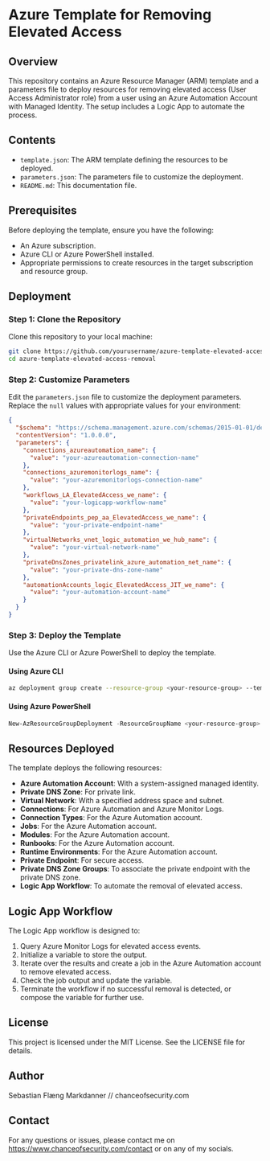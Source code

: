 # Azure Template for Removing Elevated Access
## Overview

This repository contains an Azure Resource Manager (ARM) template and a parameters file to deploy resources for removing elevated access (User Access Administrator role) from a user using an Azure Automation Account with Managed Identity. The setup includes a Logic App to automate the process.

## Contents

- `template.json`: The ARM template defining the resources to be deployed.
- `parameters.json`: The parameters file to customize the deployment.
- `README.md`: This documentation file.

## Prerequisites

Before deploying the template, ensure you have the following:

- An Azure subscription.
- Azure CLI or Azure PowerShell installed.
- Appropriate permissions to create resources in the target subscription and resource group.

## Deployment

### Step 1: Clone the Repository

Clone this repository to your local machine:

```sh
git clone https://github.com/yourusername/azure-template-elevated-access-removal.git
cd azure-template-elevated-access-removal
```

### Step 2: Customize Parameters

Edit the `parameters.json` file to customize the deployment parameters. Replace the `null` values with appropriate values for your environment:

```json
{
  "$schema": "https://schema.management.azure.com/schemas/2015-01-01/deploymentParameters.json#",
  "contentVersion": "1.0.0.0",
  "parameters": {
    "connections_azureautomation_name": {
      "value": "your-azureautomation-connection-name"
    },
    "connections_azuremonitorlogs_name": {
      "value": "your-azuremonitorlogs-connection-name"
    },
    "workflows_LA_ElevatedAccess_we_name": {
      "value": "your-logicapp-workflow-name"
    },
    "privateEndpoints_pep_aa_ElevatedAccess_we_name": {
      "value": "your-private-endpoint-name"
    },
    "virtualNetworks_vnet_logic_automation_we_hub_name": {
      "value": "your-virtual-network-name"
    },
    "privateDnsZones_privatelink_azure_automation_net_name": {
      "value": "your-private-dns-zone-name"
    },
    "automationAccounts_logic_ElevatedAccess_JIT_we_name": {
      "value": "your-automation-account-name"
    }
  }
}
```

### Step 3: Deploy the Template

Use the Azure CLI or Azure PowerShell to deploy the template.

#### Using Azure CLI

```sh
az deployment group create --resource-group <your-resource-group> --template-file template.json --parameters parameters.json
```

#### Using Azure PowerShell

```powershell
New-AzResourceGroupDeployment -ResourceGroupName <your-resource-group> -TemplateFile template.json -TemplateParameterFile parameters.json
```

## Resources Deployed

The template deploys the following resources:

- **Azure Automation Account**: With a system-assigned managed identity.
- **Private DNS Zone**: For private link.
- **Virtual Network**: With a specified address space and subnet.
- **Connections**: For Azure Automation and Azure Monitor Logs.
- **Connection Types**: For the Azure Automation account.
- **Jobs**: For the Azure Automation account.
- **Modules**: For the Azure Automation account.
- **Runbooks**: For the Azure Automation account.
- **Runtime Environments**: For the Azure Automation account.
- **Private Endpoint**: For secure access.
- **Private DNS Zone Groups**: To associate the private endpoint with the private DNS zone.
- **Logic App Workflow**: To automate the removal of elevated access.

## Logic App Workflow

The Logic App workflow is designed to:

1. Query Azure Monitor Logs for elevated access events.
2. Initialize a variable to store the output.
3. Iterate over the results and create a job in the Azure Automation account to remove elevated access.
4. Check the job output and update the variable.
5. Terminate the workflow if no successful removal is detected, or compose the variable for further use.

## License

This project is licensed under the MIT License. See the LICENSE file for details.

## Author

Sebastian Flæng Markdanner // chanceofsecurity.com

## Contact

For any questions or issues, please contact me on https://www.chanceofsecurity.com/contact or on any of my socials.
